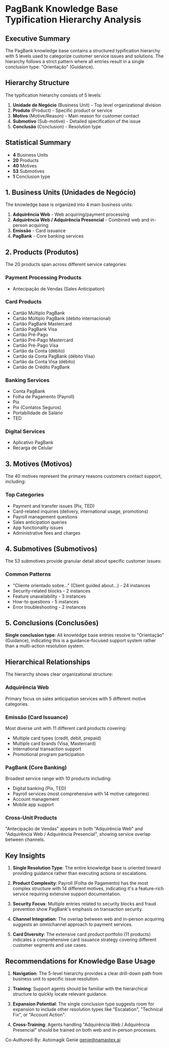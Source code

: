 # PagBank Knowledge Base Typification Hierarchy Analysis

## Executive Summary

The PagBank knowledge base contains a structured typification hierarchy with 5 levels used to categorize customer service issues and solutions. The hierarchy follows a strict pattern where all entries result in a single conclusion type: "Orientação" (Guidance).

## Hierarchy Structure

The typification hierarchy consists of 5 levels:

1. **Unidade de Negócio** (Business Unit) - Top level organizational division
2. **Produto** (Product) - Specific product or service
3. **Motivo** (Motive/Reason) - Main reason for customer contact
4. **Submotivo** (Sub-motive) - Detailed specification of the issue
5. **Conclusão** (Conclusion) - Resolution type

## Statistical Summary

- **4** Business Units
- **20** Products
- **40** Motives
- **53** Submotives
- **1** Conclusion type

## 1. Business Units (Unidades de Negócio)

The knowledge base is organized into 4 main business units:

1. **Adquirência Web** - Web acquiring/payment processing
2. **Adquirência Web / Adquirência Presencial** - Combined web and in-person acquiring
3. **Emissão** - Card issuance
4. **PagBank** - Core banking services

## 2. Products (Produtos)

The 20 products span across different service categories:

### Payment Processing Products
- Antecipação de Vendas (Sales Anticipation)

### Card Products
- Cartão Múltiplo PagBank
- Cartão Múltiplo PagBank (débito internacional)
- Cartão PagBank Mastercard
- Cartão PagBank Visa
- Cartão Pré-Pago
- Cartão Pré-Pago Mastercard
- Cartão Pré-Pago Visa
- Cartão da Conta (débito)
- Cartão da Conta PagBank (débito Visa)
- Cartão da Conta Visa (débito)
- Cartão de Crédito PagBank

### Banking Services
- Conta PagBank
- Folha de Pagamento (Payroll)
- Pix
- Pix (Contatos Seguros)
- Portabilidade de Salário
- TED

### Digital Services
- Aplicativo PagBank
- Recarga de Celular

## 3. Motives (Motivos)

The 40 motives represent the primary reasons customers contact support, including:

### Top Categories
- Payment and transfer issues (Pix, TED)
- Card-related inquiries (delivery, international usage, promotions)
- Payroll management questions
- Sales anticipation queries
- App functionality issues
- Administrative fees and charges

## 4. Submotives (Submotivos)

The 53 submotives provide granular detail about specific customer issues:

### Common Patterns
- "Cliente orientado sobre..." (Client guided about...) - 24 instances
- Security-related blocks - 2 instances
- Feature unavailability - 3 instances
- How-to questions - 5 instances
- Error troubleshooting - 2 instances

## 5. Conclusions (Conclusões)

**Single conclusion type**: All knowledge base entries resolve to "Orientação" (Guidance), indicating this is a guidance-focused support system rather than a multi-action resolution system.

## Hierarchical Relationships

The hierarchy shows clear organizational structure:

### Adquirência Web
Primary focus on sales anticipation services with 5 different motive categories.

### Emissão (Card Issuance)
Most diverse unit with 11 different card products covering:
- Multiple card types (credit, debit, prepaid)
- Multiple card brands (Visa, Mastercard)
- International transaction support
- Promotional program participation

### PagBank (Core Banking)
Broadest service range with 10 products including:
- Digital banking (Pix, TED)
- Payroll services (most comprehensive with 14 motive categories)
- Account management
- Mobile app support

### Cross-Unit Products
"Antecipação de Vendas" appears in both "Adquirência Web" and "Adquirência Web / Adquirência Presencial", showing service overlap between channels.

## Key Insights

1. **Single Resolution Type**: The entire knowledge base is oriented toward providing guidance rather than executing actions or escalations.

2. **Product Complexity**: Payroll (Folha de Pagamento) has the most complex structure with 14 different motives, indicating it's a feature-rich service requiring extensive support documentation.

3. **Security Focus**: Multiple entries related to security blocks and fraud prevention show PagBank's emphasis on transaction security.

4. **Channel Integration**: The overlap between web and in-person acquiring suggests an omnichannel approach to payment services.

5. **Card Diversity**: The extensive card product portfolio (11 products) indicates a comprehensive card issuance strategy covering different customer segments and use cases.

## Recommendations for Knowledge Base Usage

1. **Navigation**: The 5-level hierarchy provides a clear drill-down path from business unit to specific issue resolution.

2. **Training**: Support agents should be familiar with the hierarchical structure to quickly locate relevant guidance.

3. **Expansion Potential**: The single conclusion type suggests room for expansion to include other resolution types like "Escalation", "Technical Fix", or "Account Action".

4. **Cross-Training**: Agents handling "Adquirência Web / Adquirência Presencial" should be trained on both web and in-person processes.

Co-Authored-By: Automagik Genie <genie@namastex.ai>